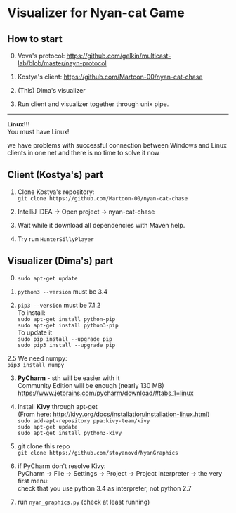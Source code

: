 Visualizer for Nyan-cat Game
============================

How to start
------------

0. Vova's protocol: https://github.com/gelkin/multicast-lab/blob/master/nayn-protocol

1. Kostya's client: https://github.com/Martoon-00/nyan-cat-chase

2. (This) Dima's visualizer

3. Run client and visualizer together through unix pipe.

------------------------

**Linux!!!**  
You must have Linux!  

we have problems with successful connection between Windows and Linux clients in one net
and there is no time to solve it now


Client (Kostya's) part
----------------------

1. Clone Kostya's repository:  
```git clone https://github.com/Martoon-00/nyan-cat-chase```  

2. IntelliJ IDEA -> Open project -> nyan-cat-chase  

3. Wait while it download all dependencies with Maven help.

4. Try run `HunterSillyPlayer`


Visualizer (Dima's) part
------------------------

0. ```sudo apt-get update```

1. ```python3 --version``` must be 3.4

2. ```pip3 --version```  must be 7.1.2  
  To install:  
  ```sudo apt-get install python-pip```  
  ```sudo apt-get install python3-pip```    
  To update it  
  ```sudo pip install --upgrade pip```  
  ```sudo pip3 install --upgrade pip```  

2.5 We need numpy:  
  ```pip3 install numpy```
  
3. **PyCharm** - sth will be easier with it  
  Community Edition will be enough (nearly 130 MB)  
  https://www.jetbrains.com/pycharm/download/#tabs_1=linux  

3. Install **Kivy** through apt-get  
  (From here: http://kivy.org/docs/installation/installation-linux.html)  
  ```sudo add-apt-repository ppa:kivy-team/kivy```  
  ```sudo apt-get update```  
  ```sudo apt-get install python3-kivy```  

4. git clone this repo  
  ```git clone https://github.com/stoyanovd/NyanGraphics```

5. if PyCharm don't resolve Kivy:  
  PyCharm -> File -> Settings -> Project -> Project Interpreter -> the very first menu:  
  check that you use python 3.4 as interpreter, not python 2.7

6. run `nyan_graphics.py` (check at least running)